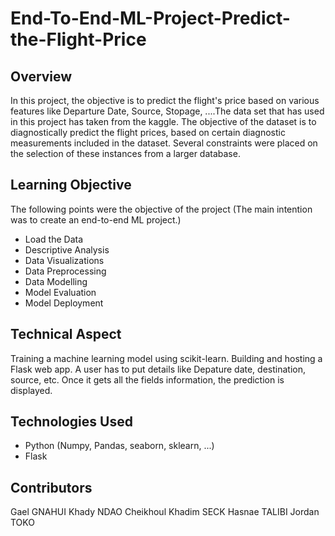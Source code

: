 # End-To-End-ML-Project-Predict-the-Flight-Price

## Overview
In this project, the objective is to predict the flight's price based on various features like Departure Date, Source, Stopage, ....The data set that has used in this project has taken from the kaggle. The objective of the dataset is to diagnostically predict the flight prices, based on certain diagnostic measurements included in the dataset. Several constraints were placed on the selection of these instances from a larger database.


## Learning Objective
The following points were the objective of the project (The main intention was to create an end-to-end ML project.)

- Load the Data 
- Descriptive Analysis
- Data Visualizations
- Data Preprocessing
- Data Modelling
- Model Evaluation
- Model Deployment

## Technical Aspect
Training a machine learning model using scikit-learn.
Building and hosting a Flask web app.
A user has to put details like Depature date, destination, source, etc.
Once it gets all the fields information, the prediction is displayed.

## Technologies Used
- Python (Numpy, Pandas, seaborn, sklearn, ...)
- Flask

## Contributors
Gael GNAHUI
Khady NDAO
Cheikhoul Khadim SECK
Hasnae TALIBI
Jordan TOKO



    


